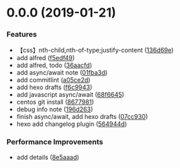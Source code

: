 # 0.0.0 (2019-01-21)


### Features

* 【css】nth-child,nth-of-type;justify-content ([136d69e](https://github.com/believeZJP/blog/commit/136d69e))
* add alfred ([f5edf49](https://github.com/believeZJP/blog/commit/f5edf49))
* add alfred, todo ([36aacfd](https://github.com/believeZJP/blog/commit/36aacfd))
* add async/await note ([01fba3d](https://github.com/believeZJP/blog/commit/01fba3d))
* add commitlint ([a05ce2d](https://github.com/believeZJP/blog/commit/a05ce2d))
* add hexo drafts ([f6c9943](https://github.com/believeZJP/blog/commit/f6c9943))
* add javascript async/await ([68f6645](https://github.com/believeZJP/blog/commit/68f6645))
* centos git install ([8677981](https://github.com/believeZJP/blog/commit/8677981))
* debug info note ([196d263](https://github.com/believeZJP/blog/commit/196d263))
* finish async/await, add hexo drafts ([07cc930](https://github.com/believeZJP/blog/commit/07cc930))
* hexo add changelog plugin ([564944d](https://github.com/believeZJP/blog/commit/564944d))


### Performance Improvements

* add details ([8e5aaad](https://github.com/believeZJP/blog/commit/8e5aaad))



